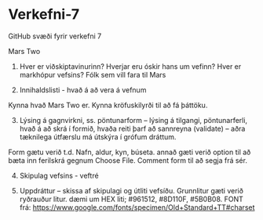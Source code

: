 # Verkefni-7
GitHub svæði fyrir verkefni 7

Mars Two


1. Hver er viðskiptavinurinn? Hverjar eru óskir hans um vefinn?
Hver er markhópur vefsins?
Fólk sem vill fara til Mars




2. Innihaldslisti - hvað á að vera á vefnum
 
Kynna hvað Mars Two er.
Kynna kröfuskilyrði til að fá þáttöku.



3. Lýsing á gagnvirkni, ss. pöntunarform – lýsing á tilgangi, pöntunarferli, hvað á að skrá í
formið, hvaða reiti þarf að sannreyna (validate) – aðra tæknilega útfærslu má útskýra í
grófum dráttum.

Form gætu verið t.d. Nafn, aldur, kyn, búseta.
annað gæti verið option til að bæta inn ferilskrá gegnum Choose File.
Comment form til að segja frá sér.



4. Skipulag vefsins - veftré



5. Uppdráttur – skissa af skipulagi og útliti vefsíðu.
Grunnlitur gæti verið ryðrauður litur.
dæmi um HEX liti; #961512, #8D110F, #5B0B08.
FONT frá: https://www.google.com/fonts/specimen/Old+Standard+TT#charset





